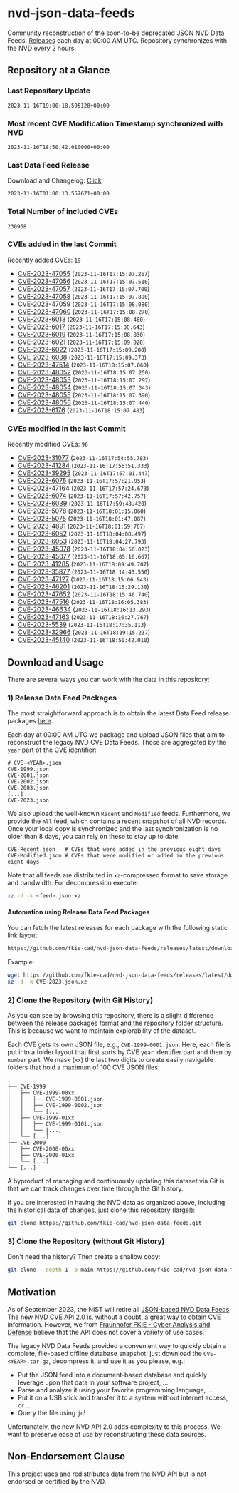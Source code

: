 # nvd-json-data-feeds

Community reconstruction of the soon-to-be deprecated JSON NVD Data Feeds. 
[Releases](https://github.com/fkie-cad/nvd-json-data-feeds/releases/latest) each day at 00:00 AM UTC.
Repository synchronizes with the NVD every 2 hours.

## Repository at a Glance

### Last Repository Update

```plain
2023-11-16T19:00:18.595128+00:00
```

### Most recent CVE Modification Timestamp synchronized with NVD

```plain
2023-11-16T18:50:42.010000+00:00
```

### Last Data Feed Release

Download and Changelog: [Click](https://github.com/fkie-cad/nvd-json-data-feeds/releases/latest)

```plain
2023-11-16T01:00:13.557671+00:00
```

### Total Number of included CVEs

```plain
230968
```

### CVEs added in the last Commit

Recently added CVEs: `19`

* [CVE-2023-47055](CVE-2023/CVE-2023-470xx/CVE-2023-47055.json) (`2023-11-16T17:15:07.267`)
* [CVE-2023-47056](CVE-2023/CVE-2023-470xx/CVE-2023-47056.json) (`2023-11-16T17:15:07.510`)
* [CVE-2023-47057](CVE-2023/CVE-2023-470xx/CVE-2023-47057.json) (`2023-11-16T17:15:07.700`)
* [CVE-2023-47058](CVE-2023/CVE-2023-470xx/CVE-2023-47058.json) (`2023-11-16T17:15:07.890`)
* [CVE-2023-47059](CVE-2023/CVE-2023-470xx/CVE-2023-47059.json) (`2023-11-16T17:15:08.080`)
* [CVE-2023-47060](CVE-2023/CVE-2023-470xx/CVE-2023-47060.json) (`2023-11-16T17:15:08.270`)
* [CVE-2023-6013](CVE-2023/CVE-2023-60xx/CVE-2023-6013.json) (`2023-11-16T17:15:08.460`)
* [CVE-2023-6017](CVE-2023/CVE-2023-60xx/CVE-2023-6017.json) (`2023-11-16T17:15:08.643`)
* [CVE-2023-6019](CVE-2023/CVE-2023-60xx/CVE-2023-6019.json) (`2023-11-16T17:15:08.830`)
* [CVE-2023-6021](CVE-2023/CVE-2023-60xx/CVE-2023-6021.json) (`2023-11-16T17:15:09.020`)
* [CVE-2023-6022](CVE-2023/CVE-2023-60xx/CVE-2023-6022.json) (`2023-11-16T17:15:09.200`)
* [CVE-2023-6038](CVE-2023/CVE-2023-60xx/CVE-2023-6038.json) (`2023-11-16T17:15:09.373`)
* [CVE-2023-47514](CVE-2023/CVE-2023-475xx/CVE-2023-47514.json) (`2023-11-16T18:15:07.060`)
* [CVE-2023-48052](CVE-2023/CVE-2023-480xx/CVE-2023-48052.json) (`2023-11-16T18:15:07.250`)
* [CVE-2023-48053](CVE-2023/CVE-2023-480xx/CVE-2023-48053.json) (`2023-11-16T18:15:07.297`)
* [CVE-2023-48054](CVE-2023/CVE-2023-480xx/CVE-2023-48054.json) (`2023-11-16T18:15:07.343`)
* [CVE-2023-48055](CVE-2023/CVE-2023-480xx/CVE-2023-48055.json) (`2023-11-16T18:15:07.390`)
* [CVE-2023-48056](CVE-2023/CVE-2023-480xx/CVE-2023-48056.json) (`2023-11-16T18:15:07.440`)
* [CVE-2023-6176](CVE-2023/CVE-2023-61xx/CVE-2023-6176.json) (`2023-11-16T18:15:07.483`)


### CVEs modified in the last Commit

Recently modified CVEs: `96`

* [CVE-2023-31077](CVE-2023/CVE-2023-310xx/CVE-2023-31077.json) (`2023-11-16T17:54:55.783`)
* [CVE-2023-41284](CVE-2023/CVE-2023-412xx/CVE-2023-41284.json) (`2023-11-16T17:56:51.333`)
* [CVE-2023-39295](CVE-2023/CVE-2023-392xx/CVE-2023-39295.json) (`2023-11-16T17:57:01.447`)
* [CVE-2023-6075](CVE-2023/CVE-2023-60xx/CVE-2023-6075.json) (`2023-11-16T17:57:21.953`)
* [CVE-2023-47164](CVE-2023/CVE-2023-471xx/CVE-2023-47164.json) (`2023-11-16T17:57:24.673`)
* [CVE-2023-6074](CVE-2023/CVE-2023-60xx/CVE-2023-6074.json) (`2023-11-16T17:57:42.757`)
* [CVE-2023-6039](CVE-2023/CVE-2023-60xx/CVE-2023-6039.json) (`2023-11-16T17:59:48.420`)
* [CVE-2023-5078](CVE-2023/CVE-2023-50xx/CVE-2023-5078.json) (`2023-11-16T18:01:15.060`)
* [CVE-2023-5075](CVE-2023/CVE-2023-50xx/CVE-2023-5075.json) (`2023-11-16T18:01:47.087`)
* [CVE-2023-4891](CVE-2023/CVE-2023-48xx/CVE-2023-4891.json) (`2023-11-16T18:01:59.767`)
* [CVE-2023-6052](CVE-2023/CVE-2023-60xx/CVE-2023-6052.json) (`2023-11-16T18:04:08.497`)
* [CVE-2023-6053](CVE-2023/CVE-2023-60xx/CVE-2023-6053.json) (`2023-11-16T18:04:27.793`)
* [CVE-2023-45078](CVE-2023/CVE-2023-450xx/CVE-2023-45078.json) (`2023-11-16T18:04:56.023`)
* [CVE-2023-45077](CVE-2023/CVE-2023-450xx/CVE-2023-45077.json) (`2023-11-16T18:05:16.667`)
* [CVE-2023-41285](CVE-2023/CVE-2023-412xx/CVE-2023-41285.json) (`2023-11-16T18:09:49.707`)
* [CVE-2023-35877](CVE-2023/CVE-2023-358xx/CVE-2023-35877.json) (`2023-11-16T18:14:43.550`)
* [CVE-2023-47127](CVE-2023/CVE-2023-471xx/CVE-2023-47127.json) (`2023-11-16T18:15:06.943`)
* [CVE-2023-46201](CVE-2023/CVE-2023-462xx/CVE-2023-46201.json) (`2023-11-16T18:15:29.130`)
* [CVE-2023-47652](CVE-2023/CVE-2023-476xx/CVE-2023-47652.json) (`2023-11-16T18:15:46.740`)
* [CVE-2023-47516](CVE-2023/CVE-2023-475xx/CVE-2023-47516.json) (`2023-11-16T18:16:05.383`)
* [CVE-2023-46634](CVE-2023/CVE-2023-466xx/CVE-2023-46634.json) (`2023-11-16T18:16:13.293`)
* [CVE-2023-47163](CVE-2023/CVE-2023-471xx/CVE-2023-47163.json) (`2023-11-16T18:16:27.767`)
* [CVE-2023-5539](CVE-2023/CVE-2023-55xx/CVE-2023-5539.json) (`2023-11-16T18:17:35.113`)
* [CVE-2023-32966](CVE-2023/CVE-2023-329xx/CVE-2023-32966.json) (`2023-11-16T18:19:15.237`)
* [CVE-2023-45140](CVE-2023/CVE-2023-451xx/CVE-2023-45140.json) (`2023-11-16T18:50:42.010`)


## Download and Usage

There are several ways you can work with the data in this repository:

### 1) Release Data Feed Packages

The most straightforward approach is to obtain the latest Data Feed release packages [here](https://github.com/fkie-cad/nvd-json-data-feeds/releases/latest).

Each day at 00:00 AM UTC we package and upload JSON files that aim to reconstruct the legacy NVD CVE Data Feeds.
Those are aggregated by the `year` part of the CVE identifier:

```
# CVE-<YEAR>.json
CVE-1999.json
CVE-2001.json
CVE-2002.json
CVE-2003.json
[...]
CVE-2023.json
```

We also upload the well-known `Recent` and `Modified` feeds.
Furthermore, we provide the `All` feed, which contains a recent snapshot of all NVD records.
Once your local copy is synchronized and the last synchronization is no older than 8 days, you can rely on these to stay up to date:

```plain
CVE-Recent.json   # CVEs that were added in the previous eight days
CVE-Modified.json # CVEs that were modified or added in the previous eight days
```

Note that all feeds are distributed in `xz`-compressed format to save storage and bandwidth.
For decompression execute:

```sh
xz -d -k <feed>.json.xz
```


#### Automation using Release Data Feed Packages

You can fetch the latest releases for each package with the following static link layout:

```sh
https://github.com/fkie-cad/nvd-json-data-feeds/releases/latest/download/CVE-<YEAR>.json.xz
```

Example:

```sh
wget https://github.com/fkie-cad/nvd-json-data-feeds/releases/latest/download/CVE-2023.json.xz
xz -d -k CVE-2023.json.xz
```

### 2) Clone the Repository (with Git History)

As you can see by browsing this repository, there is a slight difference between the release packages format and the repository folder structure.
This is because we want to maintain explorability of the dataset.

Each CVE gets its own JSON file, e.g., `CVE-1999-0001.json`.
Here, each file is put into a folder layout that first sorts by CVE `year` identifier part and then by `number` part.
We mask (`xx`) the last two digits to create easily navigable folders that hold a maximum of 100 CVE JSON files:

```plain
.
├── CVE-1999
│   ├── CVE-1999-00xx
│   │   ├── CVE-1999-0001.json
│   │   ├── CVE-1999-0002.json
│   │   └── [...]
│   ├── CVE-1999-01xx
│   │   ├── CVE-1999-0101.json
│   │   └── [...]
│   └── [...]
├── CVE-2000
│   ├── CVE-2000-00xx
│   ├── CVE-2000-01xx
│   └── [...]
└── [...]
```

A byproduct of managing and continuously updating this dataset via Git is that we can track changes over time through the Git history.

If you are interested in having the NVD data as organized above, including the historical data of changes, just clone this repository (large!):

```sh
git clone https://github.com/fkie-cad/nvd-json-data-feeds.git
```

### 3) Clone the Repository (without Git History)

Don't need the history? Then create a shallow copy:

```sh
git clone --depth 1 -b main https://github.com/fkie-cad/nvd-json-data-feeds.git
```

## Motivation

As of September 2023, the NIST will retire all [JSON-based NVD Data Feeds](https://nvd.nist.gov/vuln/data-feeds#divRetirementBanner-1).
The new [NVD CVE API 2.0](https://nvd.nist.gov/developers/vulnerabilities) is, without a doubt, a great way to obtain CVE information.
However, we from [Fraunhofer FKIE - Cyber Analysis and Defense](https://www.fkie.fraunhofer.de/en/departments/cad.html) believe that the API does not cover a variety of use cases.

The legacy NVD Data Feeds provided a convenient way to quickly obtain a complete, file-based offline database snapshot; just download the `CVE-<YEAR>.tar.gz`, decompress it, and use it as you please, e.g.:

* Put the JSON feed into a document-based database and quickly leverage upon that data in your software project, ...
* Parse and analyze it using your favorite programming language, ...
* Put it on a USB stick and transfer it to a system without internet access, or ...
* Query the file using `jq`!

Unfortunately, the new NVD API 2.0 adds complexity to this process.
We want to preserve ease of use by reconstructing these data sources.

## Non-Endorsement Clause

This project uses and redistributes data from the NVD API but is not endorsed or certified by the NVD.